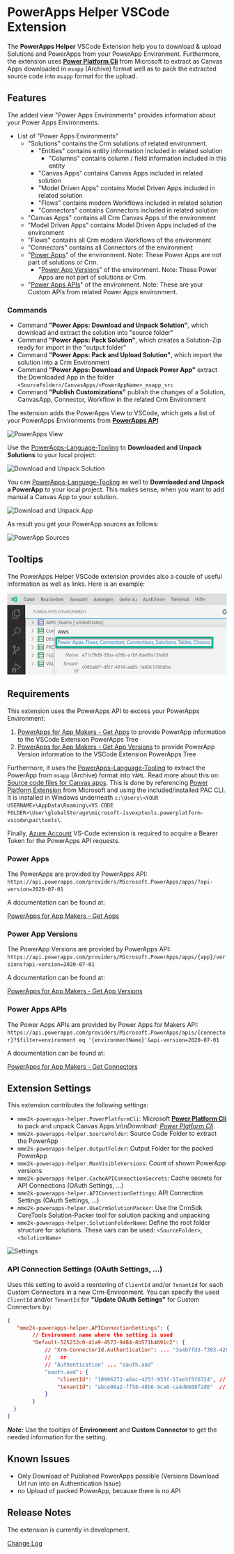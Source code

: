 # PowerApps Helper VSCode Extension

The **PowerApps Helper** VSCode Extension help you to download & upload Solutions and PowerApps from your PowerApp Environment. Furthermore, the extension uses **[Power Platform Cli](https://docs.microsoft.com/en-us/powerapps/developer/data-platform/powerapps-cli)** from Microsoft to extract as Canvas Apps downloaded in `msapp` (Archive) format well as to pack the extracted source code into `msapp` format for the upload.

## Features

The added view "Power Apps Environments" provides information about your Power Apps Environments.

* List of "Power Apps Environments"
  * "Solutions" contains the Crm solutions of related environment.
    * "Entities" contains entity information included in related solution
      * "Columns" contains column / field information included in this entity
    * "Canvas Apps" contains Canvas Apps included in related solution
    * "Model Driven Apps" contains Model Driven Apps included in related solution
    * "Flows" contains modern Workflows included in related solution
    * "Connectors" contains Connectors included in related solution
  * "Canvas Apps" contains all Crm Canvas Apps of the environment
  * "Model Driven Apps" contains Model Driven Apps included of the environment
  * "Flows" contains all Crm modern Workflows of the environment
  * "Connectors" contains all Connectors of the environment
  * "[Power Apps](https://docs.microsoft.com/en-us/connectors/powerappsforappmakers/#get-apps)" of the environment. Note: These Power Apps are not part of solutions or Crm.
    * "[Power App Versions](https://docs.microsoft.com/en-us/connectors/powerappsforappmakers/#get-app-versions)" of the environment. Note: These Power Apps are not part of solutions or Crm.
  * "[Power Apps APIs](https://docs.microsoft.com/en-us/connectors/powerappsforappmakers/#get-connectors)" of the environment. Note: These are your Custom APIs from related Power Apps environment.

### Commands

* Command **"Power Apps: Download and Unpack Solution"**, which download and extract the solution into "source folder"
* Command **"Power Apps: Pack Solution"**, which creates a Solution-Zip ready for import in the "output folder"
* Command **"Power Apps: Pack and Upload Solution"**, which import the solution into a Crm Environment
* Command **"Power Apps: Download and Unpack Power App"** extract the Downloaded App in the folder `<SourceFolder>/CanvasApps/<PowerAppName>_msapp_src`
* Command **"Publish Customizations"** publish the changes of a Solution, CanvasApp, Connector, Workflow in the related Crm Environment

The extension adds the PowerApps View to VSCode, which gets a list of your PowerApps Environments from **[PowerApps API](https://docs.microsoft.com/en-us/connectors/powerappsforappmakers/#get-connectors)**

![PowerApps View](./doc/powerapps-environments.png?raw=true)

Use the [PowerApps-Language-Tooling](https://github.com/microsoft/PowerApps-Language-Tooling) to  **Downloaded and Unpack Solutions** to your local project:

![Download and Unpack Solution](./doc/download-solution.png?raw=true)

You can [PowerApps-Language-Tooling](https://github.com/microsoft/PowerApps-Language-Tooling) as well to **Downloaded and Unpack a PowerApp**  to your local project. This makes sense, when you want to add manual a Canvas App to your solution.

![Download and Unpack App](./doc/download-app.png?raw=true)

As result you get your PowerApp sources as follows:

![PowerApp Sources](./doc/powerapp-sources.png?raw=true)

## Tooltips

The PowerApps Helper VSCode extension provides also a couple of useful information as well as links. Here is an example:

![Environment](./doc/env-tooltip.png?raw=true)

## Requirements

This extension uses the PowerApps API to excess your PowerApps Environment:

1. [PowerApps for App Makers - Get Apps](https://docs.microsoft.com/en-us/connectors/powerappsforappmakers/#get-apps) to provide PowerApp information to the VSCode Extension PowerApps Tree
1. [PowerApps for App Makers - Get App Versions](https://docs.microsoft.com/en-us/connectors/powerappsforappmakers/#get-app-versions) to provide PowerApp Version information to the VSCode Extension PowerApps Tree

Furthermore, it uses the [PowerApps-Language-Tooling](https://github.com/microsoft/PowerApps-Language-Tooling) to extract the PowerApp from `msapp` (Archive) format into `YAML`. Read more about this on: [Source code files for Canvas apps](https://powerapps.microsoft.com/en-us/blog/source-code-files-for-canvas-apps/). This is done by referencing [Power Platform Extension](https://github.com/microsoft/powerplatform-vscode) from Microsoft and using the included/installed PAC CLI. It is installed in Windows underneath `c:\Users\<YOUR USERNAME>\AppData\Roaming\<VS CODE FOLDER>\User\globalStorage\microsoft-isvexptools.powerplatform-vscode\pac\tools\`.

Finally, [Azure Account](https://marketplace.visualstudio.com/items?itemName=ms-vscode.azure-account) VS-Code extension is required to acquire a Bearer Token for the PowerApps API requests.

### Power Apps

The PowerApps are provided by PowerApps API: `https://api.powerapps.com/providers/Microsoft.PowerApps/apps/?api-version=2020-07-01`

A documentation can be found at:

[PowerApps for App Makers - Get Apps](https://docs.microsoft.com/en-us/connectors/powerappsforappmakers/#get-apps)

### Power App Versions

The PowerApp Versions are provided by PowerApps API: `https://api.powerapps.com/providers/Microsoft.PowerApps/apps/{app}/versions?api-version=2020-07-01`

A documentation can be found at:

[PowerApps for App Makers - Get App Versions](https://docs.microsoft.com/en-us/connectors/powerappsforappmakers/#get-app-versions)

### Power Apps APIs

The Power Apps APIs are provided by Power Apps for Makers API: `https://api.powerapps.com/providers/Microsoft.PowerApps/apis/{connector}?$filter=environment eq '{environmentName}'&api-version=2020-07-01`

A documentation can be found at:

[PowerApps for App Makers - Get Connectors](https://docs.microsoft.com/en-us/connectors/powerappsforappmakers/#get-connectors)

## Extension Settings

This extension contributes the following settings:

* `mme2k-powerapps-helper.PowerPlatformCli`: Microsoft **[Power Platform Cli](https://docs.microsoft.com/en-us/powerapps/developer/data-platform/powerapps-cli)** to pack and unpack Canvas Apps.\n\n*Download: [Power Platform Cli](https://aka.ms/PowerAppsCLI)*.
* `mme2k-powerapps-helper.SourceFolder`: Source Code Folder to extract the PowerApp
* `mme2k-powerapps-helper.OutputFolder`: Output Folder for the packed PowerApp
* `mme2k-powerapps-helper.MaxVisibleVersions`: Count of shown PowerApp versions
* `mme2k-powerapps-helper.CacheAPIConnectionSecrets`: Cache secrets for API Connections (OAuth Settings, ...)
* `mme2k-powerapps-helper.APIConnectionSettings`: API Connection Settings (OAuth Settings, ...)
* `mme2k-powerapps-helper.UseCrmSolutionPacker`: Use the CrmSdk CoreTools Solution-Packer tool for solution packing and unpacking
* `mme2k-powerapps-helper.SolutionFolderName`: Define the root folder structure for solutions. These vars can be used: `<SourceFolder>`, `<SolutionName>`

![Settings](./doc/powerapps-settings.png?raw=true)

### API Connection Settings (OAuth Settings, ...)

Uses this setting to avoid a reentering of `ClientId` and/or `TenantId` for each Custom Connectors in a new Crm-Environment. You can specify the used `ClientId` and/or `TenantId` for **"Update OAuth Settings"** for Custom Connectors by:

```json
{
   "mme2k-powerapps-helper.APIConnectionSettings": {
        // Environment name where the setting is used
        "Default-525232c0-41a9-4573-9484-8b571b4691c2": {
            // "Xrm-ConnectorId.Authentication": ... "3a4b7fd3-f303-4269-b1ac-91ec8ef15a06.oauth.aad"
            //   or
            // "Authentication" ... "oauth.aad"
            "oauth.aad": {
                "clientId": "10996272-a6ac-425f-933f-17ae3f5f6724", // overrule the clientId
                "tenantId": "abce06a2-ff58-48b6-9ca0-ca4d8608f2d6"  // overrule the tenantId, when tenantId != common
            }
        }
  }
}
```

***Note:*** Use the tooltips of **Environment** and **Custom Connector** to get the needed information for the setting.

## Known Issues

* Only Download of Published PowerApps possible (Versions Download Url run into an Authentication Issue)
* no Upload of packed PowerApp, because there is no API

## Release Notes

The extension is currently in development.

[Change Log](./CHANGELOG.md)
